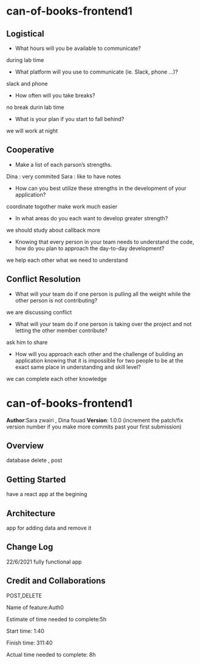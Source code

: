 # can-of-books-frontend1
## Logistical
- What hours will you be available to communicate?


during lab time

- What platform will you use to communicate (ie. Slack, phone …)?

slack and phone

- How often will you take breaks?

no break durin lab time

- What is your plan if you start to fall behind?

we will work at night

## Cooperative
- Make a list of each parson’s strengths.

Dina : very commited
Sara : like to have notes

- How can you best utilize these strengths in the development of your application?

coordinate togother make work much easier

- In what areas do you each want to develop greater strength?

we should study about callback more

- Knowing that every person in your team needs to understand the code, how do you plan to approach the day-to-day development?

we help each other what we need to understand

## Conflict Resolution
- What will your team do if one person is pulling all the weight while the other person is not contributing?

we are discussing conflict

- What will your team do if one person is taking over the project and not letting the other member contribute?

ask him to share 

- How will you approach each other and the challenge of building an application knowing that it is impossible for two people to be at the exact same place in understanding and skill level?

we can complete each other knowledge


# can-of-books-frontend1

**Author**:Sara zwairi , Dina fouad
**Version**: 1.0.0 (increment the patch/fix version number if you make more commits past your first submission)

## Overview
database delete , post

## Getting Started
have a react app at the begining

## Architecture
app for adding data and remove it

## Change Log
22/6/2021 fully functional app

## Credit and Collaborations

POST,DELETE

Name of feature:Auth0

Estimate of time needed to complete:5h

Start time: 1:40

Finish time: 311:40

Actual time needed to complete: 8h